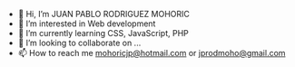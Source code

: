 - 👋 Hi, I’m JUAN PABLO RODRIGUEZ MOHORIC
- 👀 I’m interested in Web development
- 🌱 I’m currently learning CSS, JavaScript, PHP
- 💞️ I’m looking to collaborate on ...
- 📫 How to reach me mohoricjp@hotmail.com or jprodmoho@gmail.com

<!---
JP-RODRIGUEZ-MOHORIC/JP-RODRIGUEZ-MOHORIC is a ✨ special ✨ repository because its `README.md` (this file) appears on your GitHub profile.
You can click the Preview link to take a look at your changes.
--->
